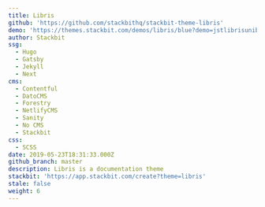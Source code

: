 ```yaml
---
title: Libris
github: 'https://github.com/stackbithq/stackbit-theme-libris'
demo: 'https://themes.stackbit.com/demos/libris/blue?demo=jstlibrisunibit'
author: Stackbit
ssg:
  - Hugo
  - Gatsby
  - Jekyll
  - Next
cms:
  - Contentful
  - DatoCMS
  - Forestry
  - NetlifyCMS
  - Sanity
  - No CMS
  - Stackbit
css:
  - SCSS
date: 2019-05-23T18:31:33.000Z
github_branch: master
description: Libris is a documentation theme
stackbit: 'https://app.stackbit.com/create?theme=libris'
stale: false
weight: 6
---
```

